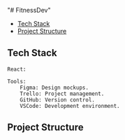 "# FitnessDev" 

- [Tech Stack](#tech-stack)
- [Project Structure](#project-structure)


## Tech Stack
    React: 
    
    Tools:
        Figma: Design mockups.
        Trello: Project management.
        GitHub: Version control.
        VSCode: Development environment.

## Project Structure